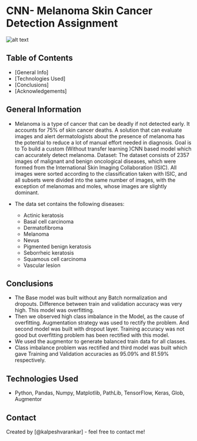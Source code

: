 # CNN- Melanoma Skin Cancer Detection Assignment

![alt text](https://github.com/kalpeshvarankar/CNN-Melanoma_Skin_Cancer_Detection./raw/main/Display/CNNgif.gif)


## Table of Contents
* [General Info]
* [Technologies Used]
* [Conclusions]
* [Acknowledgements]

## General Information

- Melanoma is a type of cancer that can be deadly if not detected early. It accounts for 75% of skin cancer deaths. A solution that can evaluate images and alert dermatologists about the presence of melanoma has the potential to reduce a lot of manual effort needed in diagnosis. Goal is to To build a custom (Without transfer learning )CNN based model which can accurately detect melanoma. Dataset: The dataset consists of 2357 images of malignant and benign oncological diseases, which were formed from the International Skin Imaging Collaboration (ISIC). All images were sorted according to the classification taken with ISIC, and all subsets were divided into the same number of images, with the exception of melanomas and moles, whose images are slightly dominant.

- The data set contains the following diseases:
    - Actinic keratosis
    - Basal cell carcinoma
    - Dermatofibroma
    - Melanoma
    - Nevus
    - Pigmented benign keratosis
    - Seborrheic keratosis
    - Squamous cell carcinoma
    - Vascular lesion


<!-- You don't have to answer all the questions - just the ones relevant to your project. -->

## Conclusions
- The Base model was built without any Batch normalization and dropouts. Difference between train and validation accuracy was very high. This model was overfitting.
- Then we observed high class imbalance in the Model, as the cause of overfitting. Augmentation strategy was used to rectify the problem. And second model was built with dropout layer. Training accuracy was not good but overfitting problem has been rectified with this model.
- We used the augmentor to generate balanced train data for all classes.
- Class imbalance problem was rectified and third model was built which gave Training and Validation accuracies as 95.09% and 81.59% respectively.


<!-- You don't have to answer all the questions - just the ones relevant to your project. -->


## Technologies Used
- Python, Pandas, Numpy, Matplotlib, PathLib, TensorFlow, Keras, Glob, Augmentor

<!-- As the libraries versions keep on changing, it is recommended to mention the version of library used in this project -->


## Contact
Created by [@kalpeshvarankar] - feel free to contact me!


<!-- Optional -->
<!-- ## License -->
<!-- This project is open source and available under the [... License](). -->

<!-- You don't have to include all sections - just the one's relevant to your project -->
